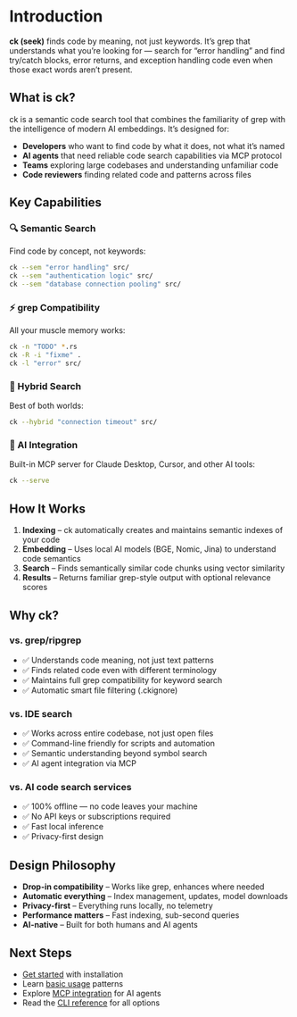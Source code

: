 # Introduction

**ck (seek)** finds code by meaning, not just keywords. It’s grep that understands what you’re looking for — search for “error handling” and find try/catch blocks, error returns, and exception handling code even when those exact words aren’t present.

## What is ck?

ck is a semantic code search tool that combines the familiarity of grep with the intelligence of modern AI embeddings. It’s designed for:

- **Developers** who want to find code by what it does, not what it’s named
- **AI agents** that need reliable code search capabilities via MCP protocol
- **Teams** exploring large codebases and understanding unfamiliar code
- **Code reviewers** finding related code and patterns across files

## Key Capabilities

### 🔍 Semantic Search
Find code by concept, not keywords:
```bash
ck --sem "error handling" src/
ck --sem "authentication logic" src/
ck --sem "database connection pooling" src/
```

### ⚡ grep Compatibility
All your muscle memory works:
```bash
ck -n "TODO" *.rs
ck -R -i "fixme" .
ck -l "error" src/
```

### 🎯 Hybrid Search
Best of both worlds:
```bash
ck --hybrid "connection timeout" src/
```

### 🤖 AI Integration
Built-in MCP server for Claude Desktop, Cursor, and other AI tools:
```bash
ck --serve
```

## How It Works

1. **Indexing** – ck automatically creates and maintains semantic indexes of your code
2. **Embedding** – Uses local AI models (BGE, Nomic, Jina) to understand code semantics
3. **Search** – Finds semantically similar code chunks using vector similarity
4. **Results** – Returns familiar grep-style output with optional relevance scores

## Why ck?

### vs. grep/ripgrep
- ✅ Understands code meaning, not just text patterns
- ✅ Finds related code even with different terminology
- ✅ Maintains full grep compatibility for keyword search
- ✅ Automatic smart file filtering (.ckignore)

### vs. IDE search
- ✅ Works across entire codebase, not just open files
- ✅ Command-line friendly for scripts and automation
- ✅ Semantic understanding beyond symbol search
- ✅ AI agent integration via MCP

### vs. AI code search services
- ✅ 100% offline — no code leaves your machine
- ✅ No API keys or subscriptions required
- ✅ Fast local inference
- ✅ Privacy-first design

## Design Philosophy

- **Drop-in compatibility** – Works like grep, enhances where needed
- **Automatic everything** – Index management, updates, model downloads
- **Privacy-first** – Everything runs locally, no telemetry
- **Performance matters** – Fast indexing, sub-second queries
- **AI-native** – Built for both humans and AI agents

## Next Steps

- [Get started](/guide/getting-started) with installation
- Learn [basic usage](/guide/basic-usage) patterns
- Explore [MCP integration](/features/mcp-integration) for AI agents
- Read the [CLI reference](/reference/cli) for all options
